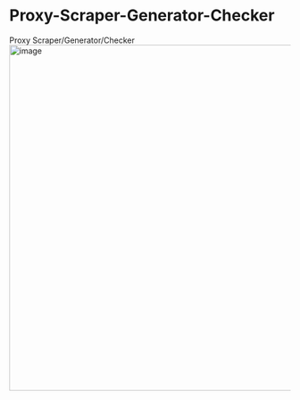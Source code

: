 # Proxy-Scraper-Generator-Checker
Proxy Scraper/Generator/Checker
<img width="1110" height="621" alt="image" src="https://github.com/user-attachments/assets/a3d55be8-b1cd-4855-be2b-5a03f9f65355" />
